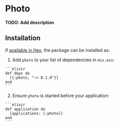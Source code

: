 # Photo

**TODO: Add description**

## Installation

If [available in Hex](https://hex.pm/docs/publish), the package can be installed as:

  1. Add `photo` to your list of dependencies in `mix.exs`:

    ```elixir
    def deps do
      [{:photo, "~> 0.1.0"}]
    end
    ```

  2. Ensure `photo` is started before your application:

    ```elixir
    def application do
      [applications: [:photo]]
    end
    ```
